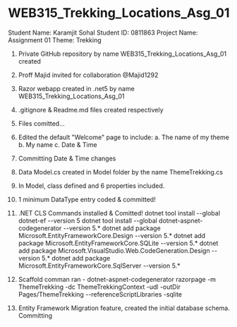 # WEB315_Trekking_Locations_Asg_01

Student Name: Karamjit Sohal
Student ID: 0811863
Project Name: Assignment 01
Theme: Trekking

1. Private GitHub repository by name WEB315_Trekking_Locations_Asg_01 created

2. Proff Majid invited for collaboration @Majid1292

3. Razor webapp created in .net5 by name WEB315_Trekking_Locations_Asg_01

4. .gitignore & Readme.md files created respectively

5. Files comitted... 

6. Edited the default "Welcome" page to include:
    a. The name of my theme
    b. My name
    c. Date & Time

7. Committing Date & Time changes

8. Data Model.cs created in Model folder by the name ThemeTrekking.cs

9. In Model, class defined and 6 properties included. 

10. 1 minimum DataType entry coded & committed!

11. .NET CLS Commands installed & Comitted!
    dotnet tool install --global dotnet-ef --version 5
    dotnet tool install --global dotnet-aspnet-codegenerator --version 5.*
    dotnet add package Microsoft.EntityFrameworkCore.Design --version 5.*
    dotnet add package Microsoft.EntityFrameworkCore.SQLite --version 5.*
    dotnet add package Microsoft.VisualStudio.Web.CodeGeneration.Design --version 5.*
    dotnet add package Microsoft.EntityFrameworkCore.SqlServer --version 5.*

12. Scaffold comman ran -  dotnet-aspnet-codegenerator razorpage -m ThemeTrekking -dc ThemeTrekkingContext -udl -outDir Pages/ThemeTrekking --referenceScriptLibraries -sqlite

13. Entity Framework Migration feature, created the initial database schema. Committing


